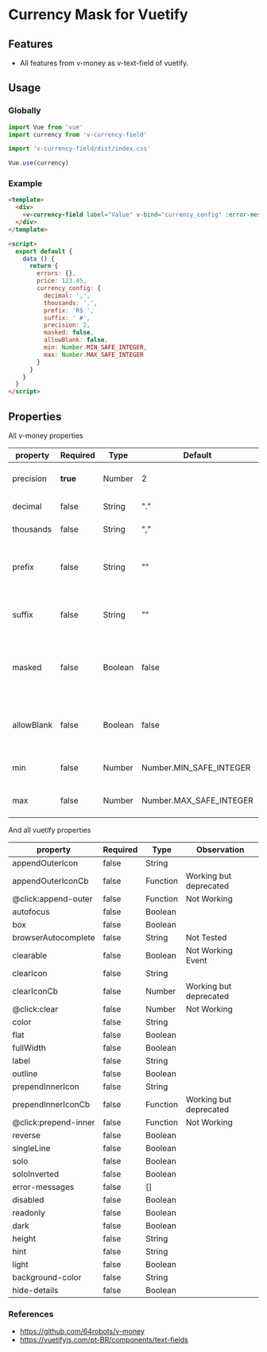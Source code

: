 # Currency Mask for Vuetify

## Features

- All features from v-money as v-text-field of vuetify.

## Usage

### Globally

```js
import Vue from 'vue'
import currency from 'v-currency-field'

import 'v-currency-field/dist/index.css'

Vue.use(currency)
```

### Example

```html
<template>
  <div>
    <v-currency-field label="Value" v-bind="currency_config" :error-messages="errors.price" v-model="price"></v-currency-field>
  </div>
</template>

<script>
  export default {
    data () {
      return {
        errors: {},
        price: 123.45,
        currency_config: {
          decimal: ',',
          thousands: '.',
          prefix: 'R$ ',
          suffix: ' #',
          precision: 2,
          masked: false,
          allowBlank: false,
          min: Number.MIN_SAFE_INTEGER,
          max: Number.MAX_SAFE_INTEGER
        }
      }
    }
  }
</script>
```

## Properties

All v-money properties

| property   | Required | Type    | Default                 | Description                                             |
|------------|----------|---------|-------------------------|---------------------------------------------------------|
| precision  | **true** | Number  | 2                       | How many decimal places                                 |
| decimal    | false    | String  | "."                     | Decimal separator                                       |
| thousands  | false    | String  | ","                     | Thousands separator                                     |
| prefix     | false    | String  | ""                      | Currency symbol followed by a Space, like "R$ "         |
| suffix     | false    | String  | ""                      | Percentage for example: " %"                            |
| masked     | false    | Boolean | false                   | If the component output should include the mask or not  |
| allowBlank | false    | Boolean | false                   | If the field can start blank and be cleared out by user |
| min        | false    | Number  | Number.MIN_SAFE_INTEGER | The min value allowed                                   |
| max        | false    | Number  | Number.MAX_SAFE_INTEGER | The max value allowed                                   |

And all vuetify properties

| property              | Required | Type      |  Observation             |
|-----------------------|----------|-----------| -------------------------|
| appendOuterIcon       | false    | String    |                          |
| appendOuterIconCb     | false    | Function  | Working but deprecated   |
| @click:append-outer   | false    | Function  | Not Working              |
| autofocus             | false    | Boolean   |                          |
| box                   | false    | Boolean   |                          |
| browserAutocomplete   | false    | String    | Not Tested               |
| clearable             | false    | Boolean   | Not Working Event        |
| clearIcon             | false    | String    |                          |
| clearIconCb           | false    | Number    | Working but deprecated   |
| @click:clear          | false    | Number    | Not Working              |
| color                 | false    | String    |                          |
| flat                  | false    | Boolean   |                          |
| fullWidth             | false    | Boolean   |                          |
| label                 | false    | String    |                          |
| outline               | false    | Boolean   |                          |
| prependInnerIcon      | false    | String    |                          |
| prependInnerIconCb    | false    | Function  | Working but deprecated   |
| @click:prepend-inner  | false    | Function  | Not Working              |
| reverse               | false    | Boolean   |                          |
| singleLine            | false    | Boolean   |                          |
| solo                  | false    | Boolean   |                          |
| soloInverted          | false    | Boolean   |                          |
| error-messages        | false    | []        |                          |
| disabled              | false    | Boolean   |                          |
| readonly              | false    | Boolean   |                          |
| dark                  | false    | Boolean   |                          |
| height                | false    | String    |                          |
| hint                  | false    | String    |                          |
| light                 | false    | Boolean   |                          |
| background-color      | false    | String    |                          |
| hide-details          | false    | Boolean   |                          |


### References

- https://github.com/64robots/v-money
- https://vuetifyjs.com/pt-BR/components/text-fields
